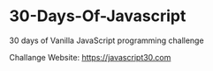 # 30-Days-Of-Javascript
30 days of Vanilla JavaScript programming challenge

Challange Website: https://javascript30.com
